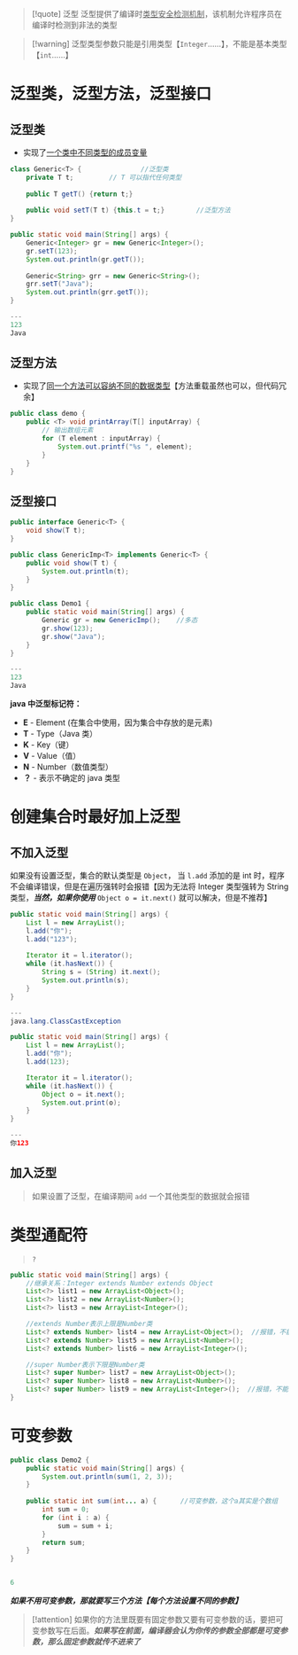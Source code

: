 >[!quote] 泛型
>泛型提供了编译时<u>类型安全检测机制</u>，该机制允许程序员在编译时检测到非法的类型

>[!warning] 泛型类型参数只能是引用类型【`Integer`……】，不能是基本类型【`int`……】

# 泛型类，泛型方法，泛型接口
## 泛型类
- 实现了<u>一个类中不同类型的成员变量</u>

```java
class Generic<T> {               //泛型类
	private T t;         // T 可以指代任何类型
   
	public T getT() {return t;}  
  
	public void setT(T t) {this.t = t;}        //泛型方法
}
```

```java
public static void main(String[] args) {  
	Generic<Integer> gr = new Generic<Integer>();  
	gr.setT(123);  
	System.out.println(gr.getT());  
  
	Generic<String> grr = new Generic<String>();  
	grr.setT("Java");  
	System.out.println(grr.getT());  
}

---
123
Java
```

## 泛型方法
- 实现了<u>同一个方法可以容纳不同的数据类型</u>【方法重载虽然也可以，但代码冗余】

```java
public class demo {  
	public <T> void printArray(T[] inputArray) {  
	    // 输出数组元素  
	    for (T element : inputArray) {  
	        System.out.printf("%s ", element);  
	    }  
	}
}
```

## 泛型接口
```java
public interface Generic<T> {  
	void show(T t);  
}
```
```java
public class GenericImp<T> implements Generic<T> {  
	public void show(T t) {  
		System.out.println(t);  
	}  
}
```
```java
public class Demo1 {  
	public static void main(String[] args) {  
		Generic gr = new GenericImp();    //多态
		gr.show(123);  
		gr.show("Java");  
	}  
}

---
123
Java
```


**java 中泛型标记符：**
- **E** - Element (在集合中使用，因为集合中存放的是元素)
- **T** - Type（Java 类）
- **K** - Key（键）
- **V** - Value（值）
- **N** - Number（数值类型）
- **？** - 表示不确定的 java 类型

# 创建集合时最好加上泛型
## 不加入泛型
如果没有设置泛型，集合的默认类型是 `Object`， 当 `l.add` 添加的是 int 时，程序不会编译错误，但是在遍历强转时会报错【因为无法将 Integer 类型强转为 String 类型，***当然，如果你使用*** `Object o = it.next()` 就可以解决，但是不推荐】

```java
public static void main(String[] args) {  
    List l = new ArrayList();  
    l.add("你");  
    l.add("123");  
  
    Iterator it = l.iterator();  
    while (it.hasNext()) {  
        String s = (String) it.next();  
        System.out.println(s);  
    }  
}

---
java.lang.ClassCastException
```

```java
public static void main(String[] args) {
	List l = new ArrayList();
	l.add("你");
	l.add(123);

	Iterator it = l.iterator();
	while (it.hasNext()) {
		Object o = it.next();
		System.out.print(o);
	}
}

---
你123
```
## 加入泛型
>如果设置了泛型，在编译期间 `add` 一个其他类型的数据就会报错


# 类型通配符
>`?`

```java
public static void main(String[] args) {  
	//继承关系：Integer extends Number extends Object
    List<?> list1 = new ArrayList<Object>();  
    List<?> list2 = new ArrayList<Number>();  
    List<?> list3 = new ArrayList<Integer>();  

	//extends Number表示上限是Number类
    List<? extends Number> list4 = new ArrayList<Object>();  //报错，不能为Object类
    List<? extends Number> list5 = new ArrayList<Number>();  
    List<? extends Number> list6 = new ArrayList<Integer>();  

	//super Number表示下限是Number类
    List<? super Number> list7 = new ArrayList<Object>();  
    List<? super Number> list8 = new ArrayList<Number>();  
    List<? super Number> list9 = new ArrayList<Integer>();  //报错，不能为Integer类
}
```

# 可变参数
```java
public class Demo2 {  
    public static void main(String[] args) {  
        System.out.println(sum(1, 2, 3));  
    }  
  
    public static int sum(int... a) {      //可变参数，这个a其实是个数组
        int sum = 0;  
        for (int i : a) {  
            sum = sum + i;  
        }  
        return sum;  
    }  
}


6
```
***如果不用可变参数，那就要写三个方法【每个方法设置不同的参数】***

>[!attention]
>如果你的方法里既要有固定参数又要有可变参数的话，要把可变参数写在后面。***如果写在前面，编译器会认为你传的参数全部都是可变参数，那么固定参数就传不进来了***



